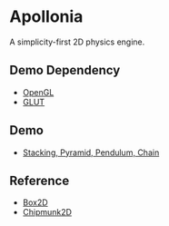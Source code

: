 # Apollonia

A simplicity-first 2D physics engine.

## Demo Dependency
- [OpenGL]
- [GLUT]

## Demo
- [Stacking, Pyramid, Pendulum, Chain](https://youtu.be/omLzYHL7QQo)

## Reference
- [Box2D]
- [Chipmunk2D]

[OpenGL]:https://www.opengl.org/
[GLUT]:https://www.opengl.org/resources/libraries/glut/
[Box2D]:http://box2d.org/
[Chipmunk2D]:https://chipmunk-physics.net/
